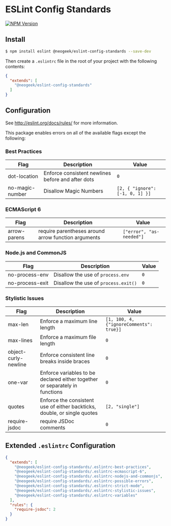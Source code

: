 
# ESLint Config Standards

[![NPM Version](https://img.shields.io/npm/v/@neogeek/eslint-config-standards.svg?style=flat)](https://www.npmjs.org/package/@neogeek/eslint-config-standards)

## Install

```bash
$ npm install eslint @neogeek/eslint-config-standards --save-dev
```

Then create a `.eslintrc` file in the root of your project with the following contents:

```json
{
  "extends": [
    "@neogeek/eslint-config-standards"
  ]
}
```

## Configuration

See http://eslint.org/docs/rules/ for more information.

This package enables errors on all of the available flags except the following:

### Best Practices

| Flag | Description | Value |
|------|-------------|--------|
| dot-location | Enforce consistent newlines before and after dots | `0` |
| no-magic-number | Disallow Magic Numbers | `[2, { "ignore": [-1, 0, 1] }]` |

### ECMAScript 6

| Flag | Description | Value |
|------|-------------|--------|
| arrow-parens | require parentheses around arrow function arguments | `["error", "as-needed"]` |

### Node.js and CommonJS

| Flag | Description | Value |
|------|-------------|--------|
| no-process-env | Disallow the use of `process.env` | `0` |
| no-process-exit | Disallow the use of `process.exit()` | `0` |

### Stylistic Issues

| Flag | Description | Value |
|------|-------------|--------|
| max-len | Enforce a maximum line length | `[1, 100, 4, {"ignoreComments": true}]` |
| max-lines | Enforce a maximum file length | `0` |
| object-curly-newline | Enforce consistent line breaks inside braces | `0` |
| one-var | Enforce variables to be declared either together or separately in functions | `0` |
| quotes | Enforce the consistent use of either backticks, double, or single quotes | `[2, "single"]` |
| require-jsdoc | require JSDoc comments | `0` |

## Extended `.eslintrc` Configuration

```json
{
  "extends": [
    "@neogeek/eslint-config-standards/.eslintrc-best-practices",
    "@neogeek/eslint-config-standards/.eslintrc-ecmascript-6",
    "@neogeek/eslint-config-standards/.eslintrc-nodejs-and-commonjs",
    "@neogeek/eslint-config-standards/.eslintrc-possible-errors",
    "@neogeek/eslint-config-standards/.eslintrc-strict-mode",
    "@neogeek/eslint-config-standards/.eslintrc-stylistic-issues",
    "@neogeek/eslint-config-standards/.eslintrc-variables"
  ],
  "rules": {
    "require-jsdoc": 2
  }
}
```
